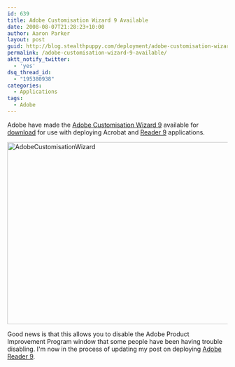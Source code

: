 ```yaml
---
id: 639
title: Adobe Customisation Wizard 9 Available
date: 2008-08-07T21:28:23+10:00
author: Aaron Parker
layout: post
guid: http://blog.stealthpuppy.com/deployment/adobe-customisation-wizard-9-available
permalink: /adobe-customisation-wizard-9-available/
aktt_notify_twitter:
  - 'yes'
dsq_thread_id:
  - "195380938"
categories:
  - Applications
tags:
  - Adobe
---
```

Adobe have made the [Adobe Customisation Wizard 9](http://www.adobe.com/support/downloads/detail.jsp?ftpID=3993) available for [download](http://ardownload.adobe.com/pub/adobe/acrobat/win/9.x/9.0/misc/CustWiz90_en_US.exe) for use with deploying Acrobat and [Reader 9](https://stealthpuppy.com/deployment/deploying-adobe-reader-9-for-windows) applications.

<img style="border-right: 0px; border-top: 0px; border-left: 0px; border-bottom: 0px" height="416" alt="AdobeCustomisationWizard" src="https://stealthpuppy.com/media/2008/08/adobecustomisationwizard.png" width="595" border="0" /> 

Good news is that this allows you to disable the Adobe Product Improvement Program window that some people have been having trouble disabling. I'm now in the process of updating my post on deploying [Adobe Reader 9](https://stealthpuppy.com/deployment/deploying-adobe-reader-9-for-windows).